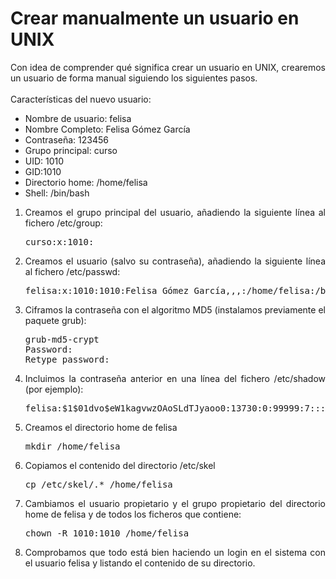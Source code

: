 # Crear manualmente un usuario en UNIX
<div style="text-align: justify;">Con idea de comprender qué significa crear un usuario en UNIX, crearemos un usuario de forma manual siguiendo los siguientes pasos.<br /><br />Características del nuevo usuario:<br />
  <ul>
    <li>Nombre de usuario: felisa</li>
    <li>Nombre Completo: Felisa Gómez García<br /></li>
    <li>Contraseña: 123456</li>
    <li>Grupo principal: curso</li>
    <li>UID: 1010</li>
    <li>GID:1010</li>
    <li>Directorio home: /home/felisa</li>
    <li>Shell: /bin/bash<br /></li>
  </ul>
  <ol>
    <li>Creamos el grupo principal del usuario, añadiendo la siguiente línea al fichero /etc/group:</li> <pre>curso:x:1010:</pre>
    <li>Creamos el usuario (salvo su contraseña), añadiendo la siguiente línea al fichero /etc/passwd:</li> <pre>felisa:x:1010:1010:Felisa Gómez García,,,:/home/felisa:/bin/bash</pre>
    <li>Ciframos la contraseña con el algoritmo MD5 (instalamos previamente el paquete grub):</li> <pre>grub-md5-crypt
Password:
Retype password:</pre>
    <li>Incluimos la contraseña anterior en una línea del fichero /etc/shadow (por ejemplo):</li> <pre>felisa:$1$01dvo$eW1kagvwzOAoSLdTJyaoo0:13730:0:99999:7:::</pre>
    <li>Creamos el directorio home de felisa</li> <pre>mkdir /home/felisa</pre>
    <li>Copiamos el contenido del directorio /etc/skel</li> <pre>cp /etc/skel/.* /home/felisa</pre>
    <li>Cambiamos el usuario propietario y el grupo propietario del directorio home de felisa y de todos los ficheros que contiene:</li> <pre>chown -R 1010:1010 /home/felisa</pre>
    <li>Comprobamos que todo está bien haciendo un login en el sistema con el usuario felisa y listando el contenido de su directorio.</li>
  </ol></div>
